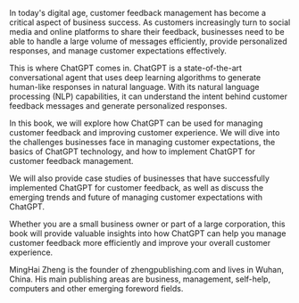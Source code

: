 
In today's digital age, customer feedback management has become a critical aspect of business success. As customers increasingly turn to social media and online platforms to share their feedback, businesses need to be able to handle a large volume of messages efficiently, provide personalized responses, and manage customer expectations effectively.

This is where ChatGPT comes in. ChatGPT is a state-of-the-art conversational agent that uses deep learning algorithms to generate human-like responses in natural language. With its natural language processing (NLP) capabilities, it can understand the intent behind customer feedback messages and generate personalized responses.

In this book, we will explore how ChatGPT can be used for managing customer feedback and improving customer experience. We will dive into the challenges businesses face in managing customer expectations, the basics of ChatGPT technology, and how to implement ChatGPT for customer feedback management.

We will also provide case studies of businesses that have successfully implemented ChatGPT for customer feedback, as well as discuss the emerging trends and future of managing customer expectations with ChatGPT.

Whether you are a small business owner or part of a large corporation, this book will provide valuable insights into how ChatGPT can help you manage customer feedback more efficiently and improve your overall customer experience.

MingHai Zheng is the founder of zhengpublishing.com and lives in Wuhan, China. His main publishing areas are business, management, self-help, computers and other emerging foreword fields.
